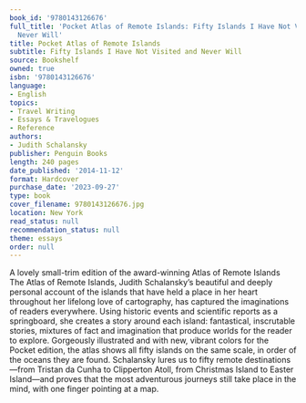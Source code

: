 ```yaml
---
book_id: '9780143126676'
full_title: 'Pocket Atlas of Remote Islands: Fifty Islands I Have Not Visited and
  Never Will'
title: Pocket Atlas of Remote Islands
subtitle: Fifty Islands I Have Not Visited and Never Will
source: Bookshelf
owned: true
isbn: '9780143126676'
language:
- English
topics:
- Travel Writing
- Essays & Travelogues
- Reference
authors:
- Judith Schalansky
publisher: Penguin Books
length: 240 pages
date_published: '2014-11-12'
format: Hardcover
purchase_date: '2023-09-27'
type: book
cover_filename: 9780143126676.jpg
location: New York
read_status: null
recommendation_status: null
theme: essays
order: null
---
```

A lovely small-trim edition of the award-winning Atlas of Remote Islands
The Atlas of Remote Islands, Judith Schalansky’s beautiful and deeply personal account of the islands that have held a place in her heart throughout her lifelong love of cartography, has captured the imaginations of readers everywhere. Using historic events and scientific reports as a springboard, she creates a story around each island: fantastical, inscrutable stories, mixtures of fact and imagination that produce worlds for the reader to explore.
Gorgeously illustrated and with new, vibrant colors for the Pocket edition, the atlas shows all fifty islands on the same scale, in order of the oceans they are found. Schalansky lures us to fifty remote destinations—from Tristan da Cunha to Clipperton Atoll, from Christmas Island to Easter Island—and proves that the most adventurous journeys still take place in the mind, with one finger pointing at a map.

